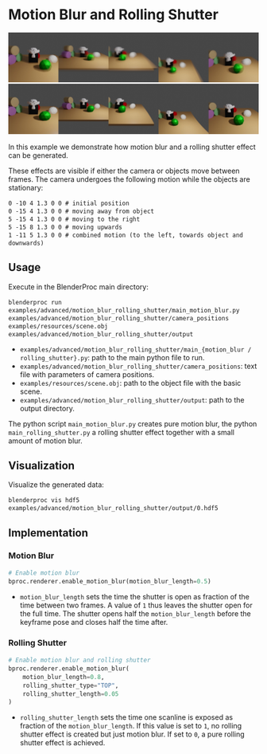 # Motion Blur and Rolling Shutter

<p align="center">
<img src="../../../images/motion_blur_rolling_shutter_motion_blur.jpg" alt="Motion blur readme image" width=750>
<img src="../../../images/motion_blur_rolling_shutter_rolling_shutter.jpg" alt="Rolling Shutter readme image" width=750>
</p>

In this example we demonstrate how motion blur and a rolling shutter effect can be generated.

These effects are visible if either the camera or objects move between frames. The camera undergoes the following motion while the objects are stationary:

```
0 -10 4 1.3 0 0 # initial position
0 -15 4 1.3 0 0 # moving away from object
5 -15 4 1.3 0 0 # moving to the right
5 -15 8 1.3 0 0 # moving upwards
1 -11 5 1.3 0 0 # combined motion (to the left, towards object and downwards)
```

## Usage

Execute in the BlenderProc main directory:

```
blenderproc run examples/advanced/motion_blur_rolling_shutter/main_motion_blur.py examples/advanced/motion_blur_rolling_shutter/camera_positions examples/resources/scene.obj examples/advanced/motion_blur_rolling_shutter/output
```

* `examples/advanced/motion_blur_rolling_shutter/main_{motion_blur / rolling_shutter}.py`: path to the main python file to run.
* `examples/advanced/motion_blur_rolling_shutter/camera_positions`: text file with parameters of camera positions.
* `examples/resources/scene.obj`: path to the object file with the basic scene.
* `examples/advanced/motion_blur_rolling_shutter/output`: path to the output directory.

The python script `main_motion_blur.py` creates pure motion blur, the python `main_rolling_shutter.py` a rolling shutter effect together with a small amount of motion blur.

## Visualization

Visualize the generated data:

```
blenderproc vis hdf5 examples/advanced/motion_blur_rolling_shutter/output/0.hdf5
```

## Implementation

### Motion Blur

```python
# Enable motion blur
bproc.renderer.enable_motion_blur(motion_blur_length=0.5)
```

* `motion_blur_length` sets the time the shutter is open as fraction of the time between two frames. A value of `1` thus leaves the shutter open for the full time. The shutter opens half the `motion_blur_length` before the keyframe pose and closes half the time after.

### Rolling Shutter

```python
# Enable motion blur and rolling shutter
bproc.renderer.enable_motion_blur(
    motion_blur_length=0.8,
    rolling_shutter_type="TOP",
    rolling_shutter_length=0.05
)
```

* `rolling_shutter_length` sets the time one scanline is exposed as fraction of the `motion_blur_length`. If this value is set to `1`, no rolling shutter effect is created but just motion blur. If set to `0`, a pure rolling shutter effect is achieved.
